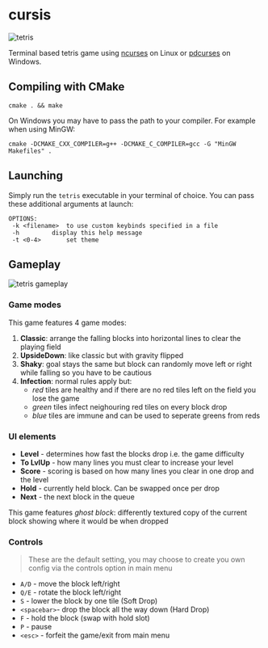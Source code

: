 # cursis
![tetris](https://github.com/Pobulus/cursis/assets/32367046/160102ec-14ab-4228-95f1-5114d500eb82)

Terminal based tetris game using [ncurses](https://github.com/mirror/ncurses) on Linux or [pdcurses](https://github.com/wmcbrine/PDCurses) on Windows. 

## Compiling with CMake
`cmake . && make`

On Windows you may have to pass the path to your compiler. For example when using MinGW:

`cmake -DCMAKE_CXX_COMPILER=g++ -DCMAKE_C_COMPILER=gcc -G "MinGW Makefiles" .`


## Launching
Simply run the `tetris` executable in your terminal of choice. You can pass these additional arguments at launch:

```
OPTIONS:
 -k <filename> 	to use custom keybinds specified in a file
 -h     	display this help message
 -t <0-4>       set theme
```
## Gameplay
![tetris gameplay](https://github.com/Pobulus/cursis/assets/32367046/9585d4fc-8cfd-408f-b404-512aaf83e4bb)
### Game modes
This game features 4 game modes:
1. **Classic**: arrange the falling blocks into horizontal lines to clear the playing field
2. **UpsideDown**: like classic but with gravity flipped
3. **Shaky**: goal stays the same but block can randomly move left or right while falling so you have to be cautious
4. **Infection**: normal rules apply but:
    - _red_ tiles are healthy and if there are no red tiles left on the field you lose the game
    - _green_ tiles infect neighouring red tiles on every block drop
    - _blue_ tiles are immune and can be used to seperate greens from reds

### UI elements
- **Level** - determines how fast the blocks drop i.e. the game difficulty
- **To LvlUp** - how many lines you must clear to increase your level
- **Score** - scoring is based on how many lines you clear in one drop and the level
- **Hold** - currently held block. Can be swapped once per drop
- **Next** - the next block in the queue

This game features _ghost block_: differently textured copy of the current block showing where it would be when dropped

### Controls 
> These are the default setting, you may choose to create you own config via the controls option in main menu
- `A/D` - move the block left/right
- `Q/E` - rotate the block left/right
- `S` - lower the block by one tile (Soft Drop)
- `<spacebar>`- drop the block all the way down (Hard Drop)
- `F` - hold the block (swap with hold slot)
- `P` - pause
- `<esc>` - forfeit the game/exit from main menu
 
 
